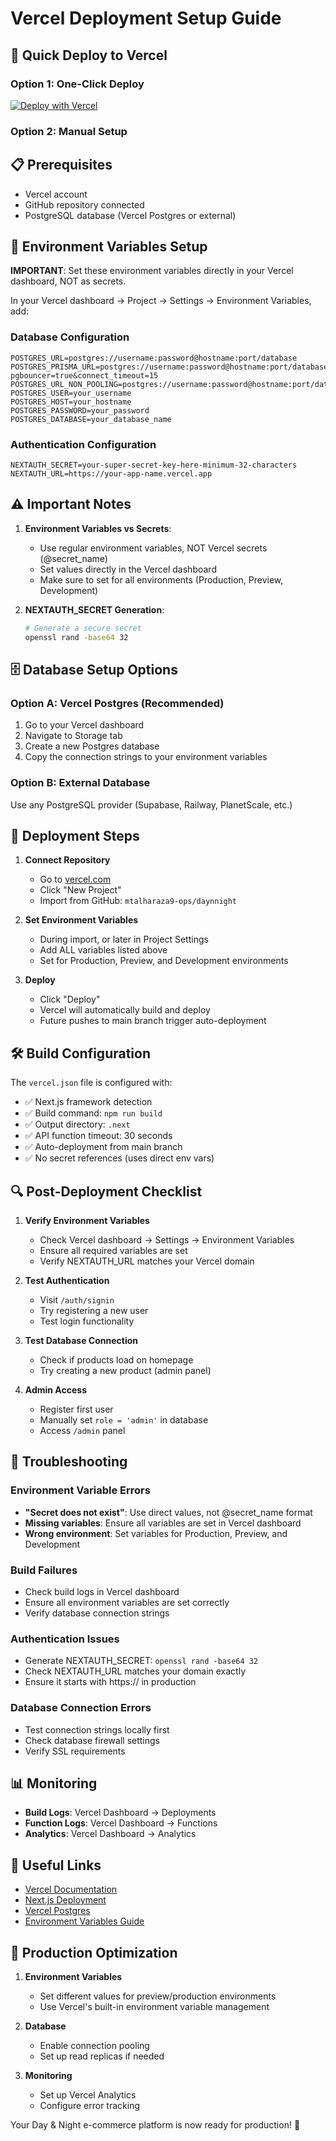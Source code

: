 # Vercel Deployment Setup Guide

## 🚀 Quick Deploy to Vercel

### Option 1: One-Click Deploy
[![Deploy with Vercel](https://vercel.com/button)](https://vercel.com/new/clone?repository-url=https://github.com/mtalharaza9-ops/daynnight)

### Option 2: Manual Setup

## 📋 Prerequisites
- Vercel account
- GitHub repository connected
- PostgreSQL database (Vercel Postgres or external)

## 🔧 Environment Variables Setup

**IMPORTANT**: Set these environment variables directly in your Vercel dashboard, NOT as secrets.

In your Vercel dashboard → Project → Settings → Environment Variables, add:

### Database Configuration
```
POSTGRES_URL=postgres://username:password@hostname:port/database
POSTGRES_PRISMA_URL=postgres://username:password@hostname:port/database?pgbouncer=true&connect_timeout=15
POSTGRES_URL_NON_POOLING=postgres://username:password@hostname:port/database
POSTGRES_USER=your_username
POSTGRES_HOST=your_hostname
POSTGRES_PASSWORD=your_password
POSTGRES_DATABASE=your_database_name
```

### Authentication Configuration
```
NEXTAUTH_SECRET=your-super-secret-key-here-minimum-32-characters
NEXTAUTH_URL=https://your-app-name.vercel.app
```

## ⚠️ Important Notes

1. **Environment Variables vs Secrets**: 
   - Use regular environment variables, NOT Vercel secrets (@secret_name)
   - Set values directly in the Vercel dashboard
   - Make sure to set for all environments (Production, Preview, Development)

2. **NEXTAUTH_SECRET Generation**:
   ```bash
   # Generate a secure secret
   openssl rand -base64 32
   ```

## 🗄️ Database Setup Options

### Option A: Vercel Postgres (Recommended)
1. Go to your Vercel dashboard
2. Navigate to Storage tab
3. Create a new Postgres database
4. Copy the connection strings to your environment variables

### Option B: External Database
Use any PostgreSQL provider (Supabase, Railway, PlanetScale, etc.)

## 🔄 Deployment Steps

1. **Connect Repository**
   - Go to [vercel.com](https://vercel.com)
   - Click "New Project"
   - Import from GitHub: `mtalharaza9-ops/daynnight`

2. **Set Environment Variables**
   - During import, or later in Project Settings
   - Add ALL variables listed above
   - Set for Production, Preview, and Development environments

3. **Deploy**
   - Click "Deploy" 
   - Vercel will automatically build and deploy
   - Future pushes to main branch trigger auto-deployment

## 🛠️ Build Configuration

The `vercel.json` file is configured with:
- ✅ Next.js framework detection
- ✅ Build command: `npm run build`
- ✅ Output directory: `.next`
- ✅ API function timeout: 30 seconds
- ✅ Auto-deployment from main branch
- ✅ No secret references (uses direct env vars)

## 🔍 Post-Deployment Checklist

1. **Verify Environment Variables**
   - Check Vercel dashboard → Settings → Environment Variables
   - Ensure all required variables are set
   - Verify NEXTAUTH_URL matches your Vercel domain

2. **Test Authentication**
   - Visit `/auth/signin`
   - Try registering a new user
   - Test login functionality

3. **Test Database Connection**
   - Check if products load on homepage
   - Try creating a new product (admin panel)

4. **Admin Access**
   - Register first user
   - Manually set `role = 'admin'` in database
   - Access `/admin` panel

## 🚨 Troubleshooting

### Environment Variable Errors
- **"Secret does not exist"**: Use direct values, not @secret_name format
- **Missing variables**: Ensure all variables are set in Vercel dashboard
- **Wrong environment**: Set variables for Production, Preview, and Development

### Build Failures
- Check build logs in Vercel dashboard
- Ensure all environment variables are set correctly
- Verify database connection strings

### Authentication Issues
- Generate NEXTAUTH_SECRET: `openssl rand -base64 32`
- Check NEXTAUTH_URL matches your domain exactly
- Ensure it starts with https:// in production

### Database Connection Errors
- Test connection strings locally first
- Check database firewall settings
- Verify SSL requirements

## 📊 Monitoring

- **Build Logs**: Vercel Dashboard → Deployments
- **Function Logs**: Vercel Dashboard → Functions
- **Analytics**: Vercel Dashboard → Analytics

## 🔗 Useful Links

- [Vercel Documentation](https://vercel.com/docs)
- [Next.js Deployment](https://nextjs.org/docs/deployment)
- [Vercel Postgres](https://vercel.com/docs/storage/vercel-postgres)
- [Environment Variables Guide](https://vercel.com/docs/concepts/projects/environment-variables)

## 🎯 Production Optimization

1. **Environment Variables**
   - Set different values for preview/production environments
   - Use Vercel's built-in environment variable management

2. **Database**
   - Enable connection pooling
   - Set up read replicas if needed

3. **Monitoring**
   - Set up Vercel Analytics
   - Configure error tracking

Your Day & Night e-commerce platform is now ready for production! 🌟